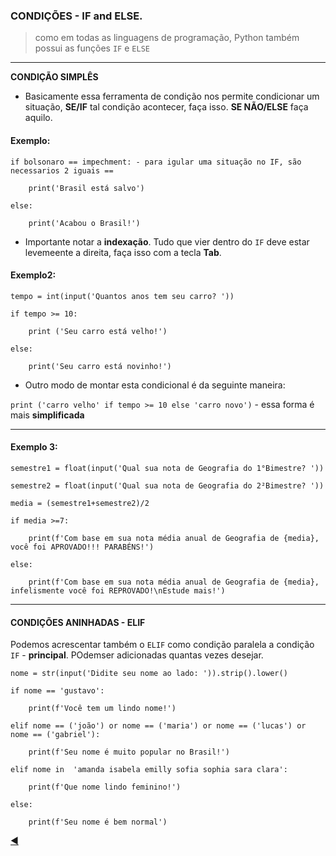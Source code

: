 ### CONDIÇÕES - IF and ELSE.
> como em todas as linguagens de programação, Python também possui as funções `IF` e `ELSE`

---

**CONDIÇÃO SIMPLÊS**

* Basicamente essa ferramenta de condição nos permite condicionar um situação, **SE/IF** tal condição acontecer, faça isso. **SE NÃO/ELSE** faça aquilo.

#### Exemplo:
```
if bolsonaro == impechment: - para igular uma situação no IF, são necessarios 2 iguais ==

    print('Brasil está salvo')
    
else:

    print('Acabou o Brasil!')
```

* Importante notar a **indexação**. Tudo que vier dentro do `IF` deve estar levemeente a direita, faça isso com a tecla **Tab**.
#### Exemplo2:

```
tempo = int(input('Quantos anos tem seu carro? '))

if tempo >= 10:

    print ('Seu carro está velho!')
      
else:

    print('Seu carro está novinho!')
```
    
 * Outro modo de montar esta condicional é da seguinte maneira:

`print ('carro velho' if tempo >= 10 else 'carro novo')` - essa forma é mais **simplificada**

---

#### Exemplo 3:

```
semestre1 = float(input('Qual sua nota de Geografia do 1°Bimestre? '))

semestre2 = float(input('Qual sua nota de Geografia do 2²Bimestre? '))

media = (semestre1+semestre2)/2

if media >=7:

    print(f'Com base em sua nota média anual de Geografia de {media}, você foi APROVADO!!! PARABÉNS!')
    
else:

    print(f'Com base em sua nota média anual de Geografia de {media}, infelismente você foi REPROVADO!\nEstude mais!')
```

---
#### CONDIÇÕES ANINHADAS - ELIF

Podemos acrescentar também o `ELIF` como condição paralela a condição `IF` - **principal**. POdemser adicionadas quantas vezes desejar.

```
nome = str(input('Didite seu nome ao lado: ')).strip().lower()

if nome == 'gustavo':

    print(f'Você tem um lindo nome!')
    
elif nome == ('joão') or nome == ('maria') or nome == ('lucas') or nome == ('gabriel'):

    print(f'Seu nome é muito popular no Brasil!')
    
elif nome in  'amanda isabela emilly sofia sophia sara clara':

    print(f'Que nome lindo feminino!')

else:

    print(f'Seu nome é bem normal')
```

 [:arrow_backward:](https://github.com/duartecgustavo/Python-Progress/blob/master/conteudo/mundo%201/mundo1.md)
